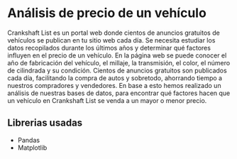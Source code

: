 # Análisis de precio de un vehículo
Crankshaft List es un portal web donde cientos de anuncios gratuitos de vehículos se publican en tu sitio web cada día. Se necesita estudiar los datos recopilados durante los últimos años y determinar qué factores influyen en el precio de un vehículo. En la página web se puede conocer el año de fabricación del vehículo, el millaje, la transmisión, el color, el número de cilindrada y su condición. Cientos de anuncios gratuitos son publicados cada día, facilitando la compra de autos y sobretodo, ahorrando tiempo a nuestros compradores y vendedores.
En base a esto hemos realizado un análisis de nuestras bases de datos, para encontrar qué factores hacen que un vehículo en Crankshaft List se venda a un mayor o menor precio.

## Librerias usadas
- Pandas
- Matplotlib

